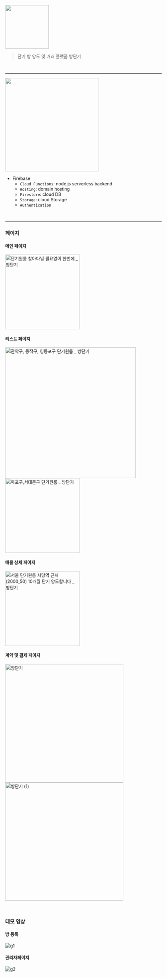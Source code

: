 <img src="https://user-images.githubusercontent.com/40662323/103201418-3538b280-4933-11eb-8f6a-e134faabd287.png" width="140" />

> 단기 방 양도 및 거래 플랫폼 방단기

<br>

---

<img width="300" src="https://miro.medium.com/max/3200/1*hrGihxj0kr2pyQ7GmY2Qmw.png" />

- Firebase
  - `Cloud Functions`: node.js serverless backend
  - `Hosting`: domain hosting
  - `Firestore`: cloud DB
  - `Storage`: cloud Storage
  - `Authentication`
  
<br>

---

### 페이지

#### 메인 페이지

<img width="240" alt="단기원룸 찾아다닐 필요없이 한번에 _ 방단기" src="https://user-images.githubusercontent.com/40662323/103201578-8648a680-4933-11eb-8fca-b0a4ab92d298.png">

#### 리스트 페이지

<img width="420" alt="관악구, 동작구, 영등포구 단기원룸 _ 방단기" src="https://user-images.githubusercontent.com/40662323/103201624-aed0a080-4933-11eb-9b11-42ecc0a19012.png"> <img width="240" alt="마포구,서대문구 단기원룸 _ 방단기" src="https://user-images.githubusercontent.com/40662323/103201641-bb54f900-4933-11eb-917d-ce96d15a41c2.png">

#### 매물 상세 페이지

<img width="240" alt="서울 단기원룸  사당역 근처(2000_50) 10개월 단기 양도합니다  _ 방단기" src="https://user-images.githubusercontent.com/40662323/103201731-f3f4d280-4933-11eb-8500-aa3c1aee9c05.png">

#### 계약 및 결제 페이지

<img width="380" alt="방단기" src="https://user-images.githubusercontent.com/40662323/103201765-0bcc5680-4934-11eb-8f5c-0b307db364e7.png"> <img width="380" alt="방단기 (1)" src="https://user-images.githubusercontent.com/40662323/103201772-11c23780-4934-11eb-81e4-5d02b3a68a8f.png">


<br>

### 데모 영상

#### 방 등록

![g1](https://user-images.githubusercontent.com/40662323/103202403-ada07300-4935-11eb-9498-e0444992a20b.gif)

#### 관리자페이지

![g2](https://user-images.githubusercontent.com/40662323/103202582-27d0f780-4936-11eb-8a2a-c74326a9d4d0.gif)


